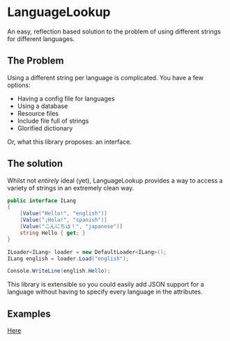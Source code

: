 # LanguageLookup
An easy, reflection based solution to the problem of using different strings for different languages.

## The Problem

Using a different string per language is complicated. You have a few options:

- Having a config file for languages
- Using a database
- Resource files
- Include file full of strings
- Glorified dictionary

Or, what this library proposes: an interface.

## The solution

Whilst not *entirely* ideal (yet), LanguageLookup provides a way to access a variety of strings in an extremely clean way.

```cs
public interface ILang
{
    [Value("Hello!", "english")]
    [Value("¡Hola!", "spanish")]
    [Value("こんにちは！", "japanese")]
    string Hello { get; }
}

ILoader<ILang> loader = new DefaultLoader<ILang>();
ILang english = loader.Load("english");

Console.WriteLine(english.Hello);
```
This library is extensible so you could easily add JSON support for a language without having to specify every language in the attributes.

## Examples

[Here](./src/LanguageLookup.Example/Examples)
